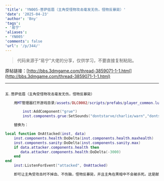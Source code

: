 ```yaml
---
'title': 'YN005-菩萨低眉（主角受怪物攻击毫发无伤，怪物反暴毙）'
'date': '2025-04-23'
'author': 'Bny'
'tags':
- '易宁'
'aliases':
- 'YN005'
'comments': false
'url': '/p/344/'
---
```


> 代码来源于“易宁”大佬的分享，仅供学习，不要直接复制粘贴。

原帖链接：[http://bbs.3dmgame.com/thread-3859071-1-1.html](http://bbs.3dmgame.com/thread-3859071-1-1.html)

---

```lua  

五.菩萨低眉（主角受怪物攻击毫发无伤，怪物反暴毙）

	用MT管理器打开游戏目录/assets/DLC0002/scripts/prefabs/player_common.lua文件，将下列内容：

		inst:AddComponent("grue")
		inst.components.grue:SetSounds("dontstarve/charlie/warn","dontstarve/charlie/attack")

	替换为：

local function OnAttacked(inst, data)
	inst.components.health:DoDelta(inst.components.health.maxhealth)
	inst.components.sanity:DoDelta(inst.components.sanity.max)
	if data.attacker.components.health then
	   data.attacker.components.health:DoDelta(-3000)
	end
end
	inst:ListenForEvent("attacked", OnAttacked)

	即可让主角受攻击时不掉血、不伤脑，怪物反暴毙，并且主角在黑暗中不会被杀死。这是献给不杀生派玩家的礼物，慈悲也是一种力量。不要与“近卫军”一同修改

```  

